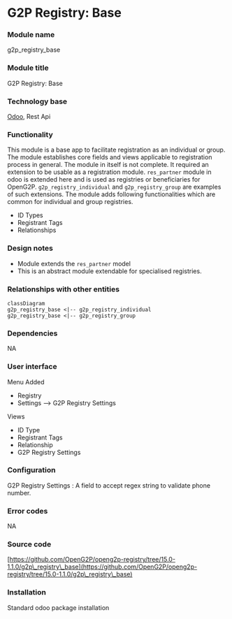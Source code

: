 # G2P Registry: Base

### Module name

g2p\_registry\_base

### Module title

G2P Registry: Base

### Technology base

[Odoo](https://www.odoo.com/), Rest Api

### Functionality

This module is a base app to facilitate registration as an individual or group. The module establishes core fields and views applicable to registration process in general. The module in itself is not complete. It required an extension to be usable as a registration module. `res_partner` module in odoo is extended here and is used as registries or beneficiaries for OpenG2P. `g2p_registry_individual` and `g2p_registry_group` are examples of such extensions. The module adds following functionalities which are common for individual and group registries.

* ID Types
* Registrant Tags
* Relationships

### Design notes

* Module extends the `res_partner` model
* This is an abstract module extendable for specialised registries.

### Relationships with other entities

```mermaid
classDiagram 
g2p_registry_base <|-- g2p_registry_individual
g2p_registry_base <|-- g2p_registry_group
```

### Dependencies

NA

### User interface

Menu Added

* Registry
* Settings --> G2P Registry Settings

Views

* ID Type
* Registrant Tags
* Relationship
* G2P Registry Settings

### Configuration

G2P Registry Settings : A field to accept regex string to validate phone number.

### Error codes

NA

### Source code

[https://github.com/OpenG2P/openg2p-registry/tree/15.0-1.1.0/g2p\_registry\_base](https://github.com/OpenG2P/openg2p-registry/tree/15.0-1.1.0/g2p\_registry\_base)

### Installation

Standard odoo package installation

###
